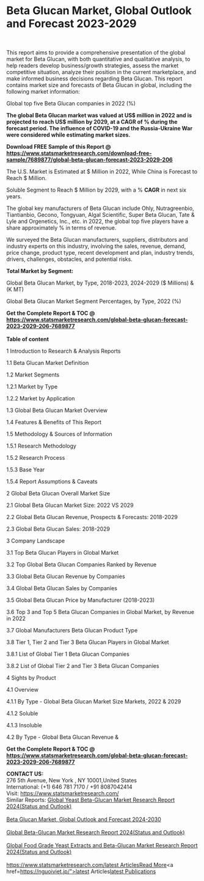 <h1>Beta Glucan Market, Global Outlook and Forecast 2023-2029</h1><br/><p>This report aims to provide a comprehensive presentation of the global market for Beta Glucan, with both quantitative and qualitative analysis, to help readers develop business/growth strategies, assess the market competitive situation, analyze their position in the current marketplace, and make informed business decisions regarding Beta Glucan. This report contains market size and forecasts of Beta Glucan in global, including the following market information:</p><p>Global top five Beta Glucan companies in 2022 (%)</p><p><strong>The global Beta Glucan market was valued at US$ million in 2022 and is projected to reach US$ million by 2029, at a <strong>CAGR</strong> of % during the forecast period. The influence of COVID-19 and the Russia-Ukraine War were considered while estimating market sizes.</strong></p><p><strong>Download FREE Sample of this Report @ <a href="https://www.statsmarketresearch.com/download-free-sample/7689877/global-beta-glucan-forecast-2023-2029-206">https://www.statsmarketresearch.com/download-free-sample/7689877/global-beta-glucan-forecast-2023-2029-206</a></strong></p><p>The U.S. Market is Estimated at $ Million in 2022, While China is Forecast to Reach $ Million.</p><p>Soluble Segment to Reach $ Million by 2029, with a % <strong>CAGR</strong> in next six years.</p><p>The global key manufacturers of Beta Glucan include Ohly, Nutragreenbio, Tiantianbio, Gecono, Tongyuan, Algal Scientific, Super Beta Glucan, Tate & Lyle and Orgenetics, Inc., etc. in 2022, the global top five players have a share approximately % in terms of revenue.</p><p>We surveyed the Beta Glucan manufacturers, suppliers, distributors and industry experts on this industry, involving the sales, revenue, demand, price change, product type, recent development and plan, industry trends, drivers, challenges, obstacles, and potential risks.</p><p><strong>Total Market by Segment:</strong></p><p>Global Beta Glucan Market, by Type, 2018-2023, 2024-2029 ($ Millions) & (K MT)</p><p>Global Beta Glucan Market Segment Percentages, by Type, 2022 (%)</p><div><b>Get the Complete Report & TOC @ <a href="https://www.statsmarketresearch.com/global-beta-glucan-forecast-2023-2029-206-7689877">https://www.statsmarketresearch.com/global-beta-glucan-forecast-2023-2029-206-7689877</a></b></div><br><b>Table of content</b><p>1 Introduction to Research & Analysis Reports<br />
 
  1.1 Beta Glucan Market Definition<br />
 
  1.2 Market Segments<br />
 
  1.2.1 Market by Type<br />
 
  1.2.2 Market by Application<br />
 
  1.3 Global Beta Glucan Market Overview<br />
 
  1.4 Features & Benefits of This Report<br />
 
  1.5 Methodology & Sources of Information<br />
 
  1.5.1 Research Methodology<br />
 
  1.5.2 Research Process<br />
 
  1.5.3 Base Year<br />
 
  1.5.4 Report Assumptions & Caveats<br />
 
 2 Global Beta Glucan Overall Market Size<br />
 
  2.1 Global Beta Glucan Market Size: 2022 VS 2029<br />
 
  2.2 Global Beta Glucan Revenue, Prospects & Forecasts: 2018-2029<br />
 
  2.3 Global Beta Glucan Sales: 2018-2029<br />
 
 3 Company Landscape<br />
 
  3.1 Top Beta Glucan Players in Global Market<br />
 
  3.2 Top Global Beta Glucan Companies Ranked by Revenue<br />
 
  3.3 Global Beta Glucan Revenue by Companies<br />
 
  3.4 Global Beta Glucan Sales by Companies<br />
 
  3.5 Global Beta Glucan Price by Manufacturer (2018-2023)<br />
 
  3.6 Top 3 and Top 5 Beta Glucan Companies in Global Market, by Revenue in 2022<br />
 
  3.7 Global Manufacturers Beta Glucan Product Type<br />
 
  3.8 Tier 1, Tier 2 and Tier 3 Beta Glucan Players in Global Market<br />
 
  3.8.1 List of Global Tier 1 Beta Glucan Companies<br />
 
  3.8.2 List of Global Tier 2 and Tier 3 Beta Glucan Companies<br />
 
 4 Sights by Product<br />
 
  4.1 Overview<br />
 
  4.1.1 By Type - Global Beta Glucan Market Size Markets, 2022 & 2029<br />
 
  4.1.2 Soluble<br />
 
  4.1.3 Insoluble<br />
 
  4.2 By Type - Global Beta Glucan Revenue & <br><div><b>Get the Complete Report & TOC @ <a href="https://www.statsmarketresearch.com/global-beta-glucan-forecast-2023-2029-206-7689877">https://www.statsmarketresearch.com/global-beta-glucan-forecast-2023-2029-206-7689877</a></b></div></p> <b>CONTACT US:</b><br>276 5th Avenue, New York , NY 10001,United States<br>International: (+1) 646 781 7170 / +91 8087042414<br>Visit: <a href="https://www.statsmarketresearch.com/">https://www.statsmarketresearch.com/</a><br>Similar Reports: <a href="https://www.statsmarketresearch.com/global-beta-glucan-forecast-2023-2029-206-7689877">Global Yeast Beta-Glucan Market Research Report 2024(Status and Outlook)</a><br/><br/><a href="https://www.statsmarketresearch.com/global-beta-glucan-forecast-2023-2029-206-7689877">Beta Glucan Market, Global Outlook and Forecast 2024-2030</a><br/><br/><a href="https://www.statsmarketresearch.com/global-beta-glucan-forecast-2023-2029-206-7689877">Global Beta-Glucan Market Research Report 2024(Status and Outlook)</a><br/><br/><a href="https://www.statsmarketresearch.com/global-beta-glucan-forecast-2023-2029-206-7689877">Global Food Grade Yeast Extracts and Beta-Glucan Market Research Report 2024(Status and Outlook)</a><br/><br/><a href="https://gyeongbokgung.com">https://www.statsmarketresearch.com/</a><a href="https://hallyeomaritime.com">latest Articles</a><a href="https://jingwansa.com">Read More</a><a href=https://nguoiviet.jp/">latest Articles</a><a href="https://www.intelmarketresearch.com/">latest Publications</a>